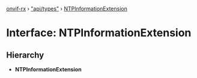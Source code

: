 [onvif-rx](../README.md) › ["api/types"](../modules/_api_types_.md) › [NTPInformationExtension](_api_types_.ntpinformationextension.md)

# Interface: NTPInformationExtension

## Hierarchy

* **NTPInformationExtension**

